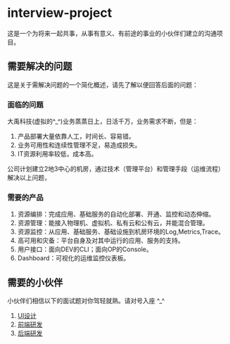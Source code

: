 # interview-project

这是一个为将来一起共事，从事有意义、有前途的事业的小伙伴们建立的沟通项目。

## 需要解决的问题

这是关于需解决问题的一个简化概述，请先了解以便回答后面的问题：

### 面临的问题

大禹科技(虚拟的^_^)业务蒸蒸日上，日活千万，业务需求不断，但是：

1. 产品部署大量依靠人工，时间长、容易错。
1. 业务可用性和连续性管理不足，易造成损失。
1. IT资源利用率较低，成本高。

公司计划建立2地3中心的机房，通过技术（管理平台）和管理手段（运维流程）解决以上问题，

### 需要的产品

1. 资源编排：完成应用、基础服务的自动化部署、开通、监控和动态伸缩。
1. 资源管理：能接入物理机、虚拟机、私有云和公有云，并能混合管理。
1. 资源监控：从应用、基础服务、基础设施到机房环境的Log,Metrics,Trace。
1. 高可用和灾备：平台自身及对其中运行的应用、服务的支持。
1. 用户接口：面向DEV的CLI；面向OP的Console。
1. Dashboard：可视化的运维监控仪表板。

## 需要的小伙伴

小伙伴们相信以下的面试题对你驾轻就熟。请对号入座 ^_^

1. [UI设计](docs/dev-server-end.md)
1. [前端研发](docs/dev-front-end.md)
1. [后端研发](docs/dev-server-end.md)